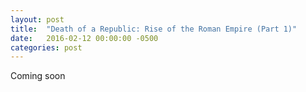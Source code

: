 ```yaml
---
layout: post
title:  "Death of a Republic: Rise of the Roman Empire (Part 1)"
date:   2016-02-12 00:00:00 -0500
categories: post
---
```


Coming soon
